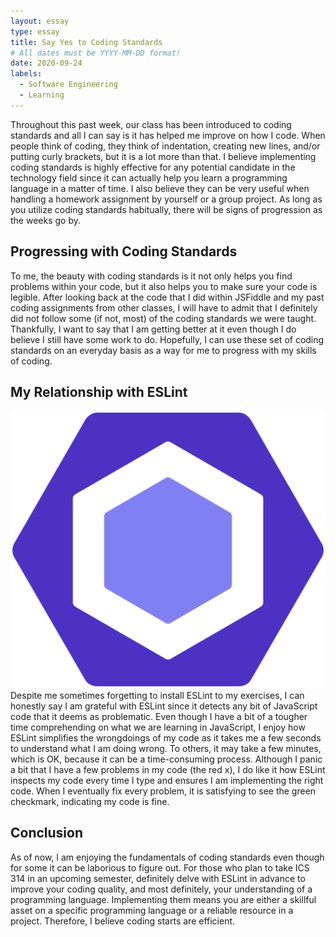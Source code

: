 ```yaml
---
layout: essay
type: essay
title: Say Yes to Coding Standards
# All dates must be YYYY-MM-DD format!
date: 2020-09-24
labels:
  - Software Engineering
  - Learning
---
```


Throughout this past week, our class has been introduced to coding standards and all I can say is it has helped me improve on how I code.  When people think of coding, they think of indentation, creating new lines, and/or putting curly brackets, but it is a lot more than that.  I believe implementing coding standards is highly effective for any potential candidate in the technology field since it can actually help you learn a programming language in a matter of time.  I also believe they can be very useful when handling a homework assignment by yourself or a group project.  As long as you utilize coding standards habitually, there will be signs of progression as the weeks go by.

## Progressing with Coding Standards
To me, the beauty with coding standards is it not only helps you find problems within your code, but it also helps you to make sure your code is legible.  After looking back at the code that I did within JSFiddle and my past coding assignments from other classes, I will have to admit that I definitely did not follow some (if not, most) of the coding standards we were taught.  Thankfully, I want to say that I am getting better at it even though I do believe I still have some work to do.  Hopefully, I can use these set of coding standards on an everyday basis as a way for me to progress with my skills of coding.

## My Relationship with ESLint
<img class="ui small left floated image" src="../images/eslint.png">
Despite me sometimes forgetting to install ESLint to my exercises, I can honestly say I am grateful with ESLint since it detects any bit of JavaScript code that it deems as problematic.  Even though I have a bit of a tougher time comprehending on what we are learning in JavaScript, I enjoy how ESLint simplifies the wrongdoings of my code as it takes me a few seconds to understand what I am doing wrong.  To others, it may take a few minutes, which is OK, because it can be a time-consuming process.  Although I panic a bit that I have a few problems in my code (the red x), I do like it how ESLint inspects my code every time I type and ensures I am implementing the right code.  When I eventually fix every problem, it is satisfying to see the green checkmark, indicating my code is fine.

## Conclusion
As of now, I am enjoying the fundamentals of coding standards even though for some it can be laborious to figure out.  For those who plan to take ICS 314 in an upcoming semester, definitely delve with ESLint in advance to improve your coding quality, and most definitely, your understanding of a programming language.  Implementing them means you are either a skillful asset on a specific programming language or a reliable resource in a project.  Therefore, I believe coding starts are efficient.
